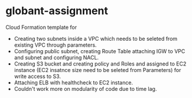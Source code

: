 # globant-assignment
Cloud Formation template for
 - Creating two subnets inside a VPC which needs to be seleted from existing VPC through parameters.
 - Configuring public subnet, creating Route Table attaching IGW to VPC and subnet and configuring NACL.
 - Creating S3 bucket and creating policy and Roles and assigned to EC2 instance (EC2 insatnce size need to be seleted from Parameters) for write access to S3.
 - Attaching ELB with healthcheck to EC2 instance.
 - Couldn't work more on modularity of code due to time lag.

